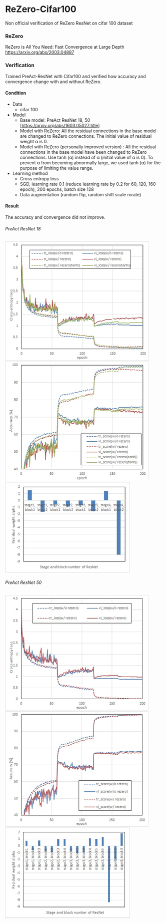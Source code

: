 # ReZero-Cifar100
Non official verification of ReZero ResNet on cifar 100 dataset<br>


### ReZero
ReZero is All You Need: Fast Convergence at Large Depth<br>
https://arxiv.org/abs/2003.04887<br>


### Verification
Trained PreAct-ResNet with Cifar100 and verified how accuracy and convergence change with and without ReZero.

#### Condition
- Data <br>
  - cifar 100 <br>
- Model <br>
  - Base model: PreAct ResNet 18, 50 <br>
  [https://arxiv.org/abs/1603.05027:title] <br>
  - Model with ReZero: All the residual connections in the base model are changed to ReZero connections. The initial value of residual weight α is 0. <br>
  - Model with ReZero (personally improved version) : All the residual connections in the base model have been changed to ReZero connections. Use tanh (α) instead of α (initial value of α is 0). To prevent α from becoming abnormally large, we used tanh (α) for the purpose of limiting the value range. <br>
- Learning method <br>
  - Cross entropy loss <br>
  - SGD, learning rate 0.1 (reduce learning rate by 0.2 for 60, 120, 160 epoch), 200 epochs, batch size 128 <br>
  - Data augmentation (random flip, random shift scale rorate) <br>

#### Result
The accuracy and convergence did not improve.

###### PreAct ResNet 18
![mrc](https://github.com/statsu1990/ReZero-Cifar100/blob/master/results/loss_preact-resnet18.jpg)<br>
![mrc](https://github.com/statsu1990/ReZero-Cifar100/blob/master/results/accuracy_preact-resnet18.jpg)<br>
![mrc](https://github.com/statsu1990/ReZero-Cifar100/blob/master/results/alpha_preact-resnet18.jpg)<br>

###### PreAct ResNet 50
![mrc](https://github.com/statsu1990/ReZero-Cifar100/blob/master/results/loss_preact-resnet50.jpg)<br>
![mrc](https://github.com/statsu1990/ReZero-Cifar100/blob/master/results/accuracy_preact-resnet50.jpg)<br>
![mrc](https://github.com/statsu1990/ReZero-Cifar100/blob/master/results/alpha_preact-resnet50.jpg)<br>
